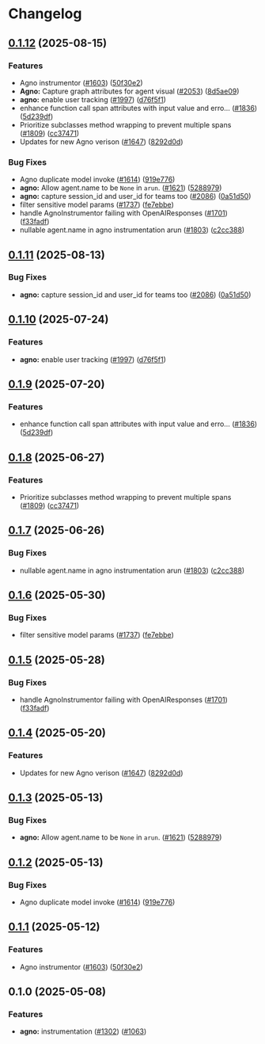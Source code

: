 # Changelog

## [0.1.12](https://github.com/d3x41/openinference/compare/python-openinference-instrumentation-agno-v0.1.11...python-openinference-instrumentation-agno-v0.1.12) (2025-08-15)


### Features

* Agno instrumentor ([#1603](https://github.com/d3x41/openinference/issues/1603)) ([50f30e2](https://github.com/d3x41/openinference/commit/50f30e26b5fcc074cc8a7dbbc34e9c11b7af0e41))
* **Agno:** Capture graph attributes for agent visual ([#2053](https://github.com/d3x41/openinference/issues/2053)) ([8d5ae09](https://github.com/d3x41/openinference/commit/8d5ae09b09fbcfaae7bab0dea25db3a2ad076a4d))
* **agno:** enable user tracking ([#1997](https://github.com/d3x41/openinference/issues/1997)) ([d76f5f1](https://github.com/d3x41/openinference/commit/d76f5f1ef112658a8286d9becf8c9f114b7bc911))
* enhance function call span attributes with input value and erro… ([#1836](https://github.com/d3x41/openinference/issues/1836)) ([5d239df](https://github.com/d3x41/openinference/commit/5d239dfbebcfaf34f276e9169be644b91eeafd09))
* Prioritize subclasses method wrapping to prevent multiple spans ([#1809](https://github.com/d3x41/openinference/issues/1809)) ([cc37471](https://github.com/d3x41/openinference/commit/cc37471bcf2be18ff205ab4e49654be42c27daee))
* Updates for new Agno verison ([#1647](https://github.com/d3x41/openinference/issues/1647)) ([8292d0d](https://github.com/d3x41/openinference/commit/8292d0d5620a9c58c4646e553704a31fd3f8cba3))


### Bug Fixes

* Agno duplicate model invoke ([#1614](https://github.com/d3x41/openinference/issues/1614)) ([919e776](https://github.com/d3x41/openinference/commit/919e776c41fc902f76e8da495c7618ae0ad84292))
* **agno:** Allow agent.name to be `None` in `arun`. ([#1621](https://github.com/d3x41/openinference/issues/1621)) ([5288979](https://github.com/d3x41/openinference/commit/52889796daa5ac221af21b76d77b80e594cdcf89))
* **agno:** capture session_id and user_id for teams too ([#2086](https://github.com/d3x41/openinference/issues/2086)) ([0a51d50](https://github.com/d3x41/openinference/commit/0a51d50be89a440d6df2fca90fe72ab730ee7267))
* filter sensitive model params ([#1737](https://github.com/d3x41/openinference/issues/1737)) ([fe7ebbe](https://github.com/d3x41/openinference/commit/fe7ebbe9f7663e39d6f18ee1be9f775f0f6e7fb4))
* handle AgnoInstrumentor failing with OpenAIResponses ([#1701](https://github.com/d3x41/openinference/issues/1701)) ([f33fadf](https://github.com/d3x41/openinference/commit/f33fadf5a67fd4bce8ba590cdae4c9b7d1133d74))
* nullable agent.name in agno instrumentation arun ([#1803](https://github.com/d3x41/openinference/issues/1803)) ([c2cc388](https://github.com/d3x41/openinference/commit/c2cc3884c3eb2ba00ddb992cc7b2aff1709bd891))

## [0.1.11](https://github.com/Arize-ai/openinference/compare/python-openinference-instrumentation-agno-v0.1.10...python-openinference-instrumentation-agno-v0.1.11) (2025-08-13)


### Bug Fixes

* **agno:** capture session_id and user_id for teams too ([#2086](https://github.com/Arize-ai/openinference/issues/2086)) ([0a51d50](https://github.com/Arize-ai/openinference/commit/0a51d50be89a440d6df2fca90fe72ab730ee7267))

## [0.1.10](https://github.com/Arize-ai/openinference/compare/python-openinference-instrumentation-agno-v0.1.9...python-openinference-instrumentation-agno-v0.1.10) (2025-07-24)


### Features

* **agno:** enable user tracking ([#1997](https://github.com/Arize-ai/openinference/issues/1997)) ([d76f5f1](https://github.com/Arize-ai/openinference/commit/d76f5f1ef112658a8286d9becf8c9f114b7bc911))

## [0.1.9](https://github.com/Arize-ai/openinference/compare/python-openinference-instrumentation-agno-v0.1.8...python-openinference-instrumentation-agno-v0.1.9) (2025-07-20)


### Features

* enhance function call span attributes with input value and erro… ([#1836](https://github.com/Arize-ai/openinference/issues/1836)) ([5d239df](https://github.com/Arize-ai/openinference/commit/5d239dfbebcfaf34f276e9169be644b91eeafd09))

## [0.1.8](https://github.com/Arize-ai/openinference/compare/python-openinference-instrumentation-agno-v0.1.7...python-openinference-instrumentation-agno-v0.1.8) (2025-06-27)


### Features

* Prioritize subclasses method wrapping to prevent multiple spans ([#1809](https://github.com/Arize-ai/openinference/issues/1809)) ([cc37471](https://github.com/Arize-ai/openinference/commit/cc37471bcf2be18ff205ab4e49654be42c27daee))

## [0.1.7](https://github.com/Arize-ai/openinference/compare/python-openinference-instrumentation-agno-v0.1.6...python-openinference-instrumentation-agno-v0.1.7) (2025-06-26)


### Bug Fixes

* nullable agent.name in agno instrumentation arun ([#1803](https://github.com/Arize-ai/openinference/issues/1803)) ([c2cc388](https://github.com/Arize-ai/openinference/commit/c2cc3884c3eb2ba00ddb992cc7b2aff1709bd891))

## [0.1.6](https://github.com/Arize-ai/openinference/compare/python-openinference-instrumentation-agno-v0.1.5...python-openinference-instrumentation-agno-v0.1.6) (2025-05-30)


### Bug Fixes

* filter sensitive model params ([#1737](https://github.com/Arize-ai/openinference/issues/1737)) ([fe7ebbe](https://github.com/Arize-ai/openinference/commit/fe7ebbe9f7663e39d6f18ee1be9f775f0f6e7fb4))

## [0.1.5](https://github.com/Arize-ai/openinference/compare/python-openinference-instrumentation-agno-v0.1.4...python-openinference-instrumentation-agno-v0.1.5) (2025-05-28)


### Bug Fixes

* handle AgnoInstrumentor failing with OpenAIResponses ([#1701](https://github.com/Arize-ai/openinference/issues/1701)) ([f33fadf](https://github.com/Arize-ai/openinference/commit/f33fadf5a67fd4bce8ba590cdae4c9b7d1133d74))

## [0.1.4](https://github.com/Arize-ai/openinference/compare/python-openinference-instrumentation-agno-v0.1.3...python-openinference-instrumentation-agno-v0.1.4) (2025-05-20)


### Features

* Updates for new Agno verison ([#1647](https://github.com/Arize-ai/openinference/issues/1647)) ([8292d0d](https://github.com/Arize-ai/openinference/commit/8292d0d5620a9c58c4646e553704a31fd3f8cba3))

## [0.1.3](https://github.com/Arize-ai/openinference/compare/python-openinference-instrumentation-agno-v0.1.2...python-openinference-instrumentation-agno-v0.1.3) (2025-05-13)


### Bug Fixes

* **agno:** Allow agent.name to be `None` in `arun`. ([#1621](https://github.com/Arize-ai/openinference/issues/1621)) ([5288979](https://github.com/Arize-ai/openinference/commit/52889796daa5ac221af21b76d77b80e594cdcf89))

## [0.1.2](https://github.com/Arize-ai/openinference/compare/python-openinference-instrumentation-agno-v0.1.1...python-openinference-instrumentation-agno-v0.1.2) (2025-05-13)


### Bug Fixes

* Agno duplicate model invoke ([#1614](https://github.com/Arize-ai/openinference/issues/1614)) ([919e776](https://github.com/Arize-ai/openinference/commit/919e776c41fc902f76e8da495c7618ae0ad84292))

## [0.1.1](https://github.com/Arize-ai/openinference/compare/python-openinference-instrumentation-agno-v0.1.0...python-openinference-instrumentation-agno-v0.1.1) (2025-05-12)


### Features

* Agno instrumentor ([#1603](https://github.com/Arize-ai/openinference/issues/1603)) ([50f30e2](https://github.com/Arize-ai/openinference/commit/50f30e26b5fcc074cc8a7dbbc34e9c11b7af0e41))

## 0.1.0 (2025-05-08)

### Features

* **agno:** instrumentation ([#1302](https://github.com/Arize-ai/openinference/issues/1302)) ([#1063](https://github.com/Arize-ai/openinference/pull/1063))

